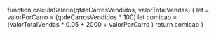 function calculaSalario(qtdeCarrosVendidos, valorTotalVendas) {
 let = valorPorCarro = (qtdeCarrosVendidos * 100)
 let comicao = (valorTotalVendas * 0.05 + 2000 + valorPorCarro )
 return comicao
}